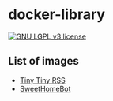 # docker-library
[![GNU LGPL v3 license](https://img.shields.io/github/license/ErdnussFlipS/docker-library.svg?style=flat-square)](LICENSE.md)

## List of images

- [Tiny Tiny RSS](tinytinyrss/README.md)
- [SweetHomeBot](sweethomebot/README.md)